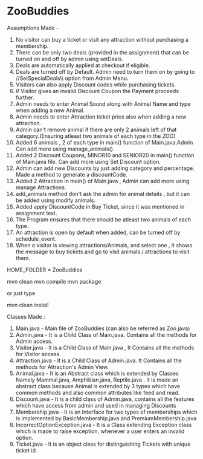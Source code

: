 # ZooBuddies


Assumptions Made - 
1. No visitor can buy a ticket or visit any attraction without purchasing a membership.
2. There can be only two deals (provided in the assignment) that can be turned on and off by admin using setDeals.
3. Deals are automatically applied at checkout if eligible.
4. Deals are turned off by Default. Admin need to turn them on by going to //SetSpecialDeals\\\ option from Admin Menu.
4. Visitors can also apply Discount codes while purchasing tickets.
5. if Visitor gives an invalid Discount Coupon the Payment proceeds further.
6. Admin needs to enter Animal Sound along with Animal Name and type when adding a new Animal.
7. Admin needs to enter Attraction ticket price also when adding a new attraction.
8. Admin can't remove animal if there are only 2 animals left of that category.(Ensuring atleast two animals of each type in the ZOO)
9. Added 6 animals , 2 of each type in main() function of Main.java.Admin Can add more using manage_animals().
10. Added 2 Discount Coupons, MINOR10 and SENIOR20 in main() function of Main.java file. Can add more using Set Discount option.
11. Admin can add new Discounts by just adding category and percentage. Made a method to generate a discountCode.
13. Added 2 Attraction in main() of Main.java , Admin can add more using manage Attractions.
14. add_animals method don't ask the admin for animal details , but it can be added using modify animals.
15. Added apply DiscountCode in Buy Ticket, since it was mentioned in assignment text.
16. The Program ensures that there should be atleast two animals of each type.
17. An attraction is open by default when added, can be turned off by schedule_event.
18. When a visitor is viewing attractions/Animals, and select one , it shows the message to buy tickets and go to visit animals / attractions to visit them.

HOME_FOLDER = ZooBuddies

mvn clean 
mvn compile 
mvn package

or just type

mvn clean install

Classes Made : <br>
1. Main.java - Main file of ZooBuddies  (can also be referred as Zoo.java) <br>
2. Admin.java - It is a Child Class of Main.java. Contains all the methods for Admin access.
3. Visitor.java - It is a Child Class of Main.java , It Contains all the methods for Visitor access.
4. Attraction.java - It is a Child Class of Admin.java. It Contains all the methods for Attraction's Admin View.
5. Animal.java - It is an Abstract class which is extended by Classes Namely Mammal.java, Amphibian.java, Reptile.java . It is made an abstract class because Animal is extended by 3 types which have common methods and also common attributes like feed and read.
6. Discount.java - It is a child class of Admin.java, contains all the features which have access from admin and used in managing Discounts
6. Membership.java - It is an Interface for two types of memberships which is implemented by BasicMembership.java and PremiumMembership.java
7. IncorrectOptionException.java - It is a Class extending Exception class which is made to raise exception, whenever a user enters an invalid option.
8. Ticket.java - It is an object class for distinguishing Tickets with unique ticket id.
